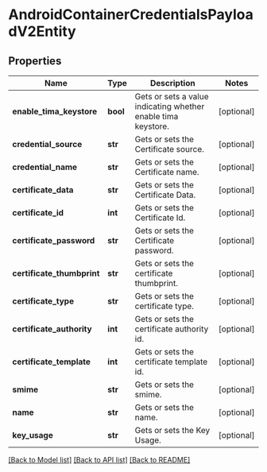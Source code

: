 # AndroidContainerCredentialsPayloadV2Entity

## Properties
Name | Type | Description | Notes
------------ | ------------- | ------------- | -------------
**enable_tima_keystore** | **bool** | Gets or sets a value indicating whether enable tima keystore. | [optional] 
**credential_source** | **str** | Gets or sets the Certificate source. | [optional] 
**credential_name** | **str** | Gets or sets the Certificate name. | [optional] 
**certificate_data** | **str** | Gets or sets the Certificate Data. | [optional] 
**certificate_id** | **int** | Gets or sets the Certificate Id. | [optional] 
**certificate_password** | **str** | Gets or sets the Certificate password. | [optional] 
**certificate_thumbprint** | **str** | Gets or sets the certificate thumbprint. | [optional] 
**certificate_type** | **str** | Gets or sets the certificate type. | [optional] 
**certificate_authority** | **int** | Gets or sets the certificate authority id. | [optional] 
**certificate_template** | **int** | Gets or sets the certificate template id. | [optional] 
**smime** | **str** | Gets or sets the smime. | [optional] 
**name** | **str** | Gets or sets the name. | [optional] 
**key_usage** | **str** | Gets or sets the Key Usage. | [optional] 

[[Back to Model list]](../README.md#documentation-for-models) [[Back to API list]](../README.md#documentation-for-api-endpoints) [[Back to README]](../README.md)


